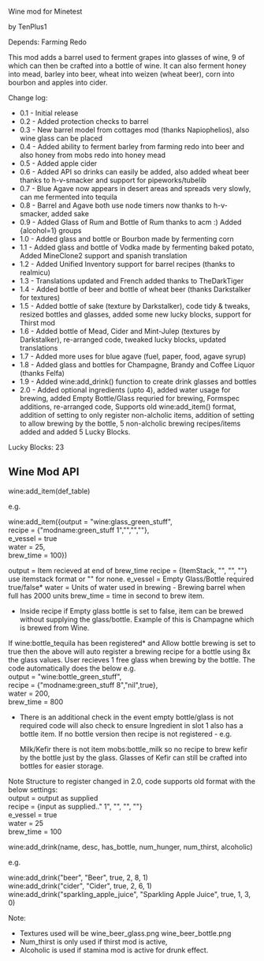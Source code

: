 Wine mod for Minetest

by TenPlus1

Depends: Farming Redo

This mod adds a barrel used to ferment grapes into glasses of wine, 9 of which can then be crafted into a bottle of wine.  It can also ferment honey into mead, barley into beer, wheat into weizen (wheat beer), corn into bourbon and apples into cider.

Change log:

- 0.1 - Initial release
- 0.2 - Added protection checks to barrel
- 0.3 - New barrel model from cottages mod (thanks Napiophelios), also wine glass can be placed
- 0.4 - Added ability to ferment barley from farming redo into beer and also honey from mobs redo into honey mead
- 0.5 - Added apple cider
- 0.6 - Added API so drinks can easily be added, also added wheat beer thanks to h-v-smacker and support for pipeworks/tubelib
- 0.7 - Blue Agave now appears in desert areas and spreads very slowly, can me fermented into tequila
- 0.8 - Barrel and Agave both use node timers now thanks to h-v-smacker, added sake
- 0.9 - Added Glass of Rum and Bottle of Rum thanks to acm :) Added {alcohol=1} groups
- 1.0 - Added glass and bottle or Bourbon made by fermenting corn
- 1.1 - Added glass and bottle of Vodka made by fermenting baked potato, Added MineClone2 support and spanish translation
- 1.2 - Added Unified Inventory support for barrel recipes (thanks to realmicu)
- 1.3 - Translations updated and French added thanks to TheDarkTiger
- 1.4 - Added bottle of beer and bottle of wheat beer (thanks Darkstalker for textures)
- 1.5 - Added bottle of sake (texture by Darkstalker), code tidy & tweaks, resized bottles and glasses, added some new lucky blocks, support for Thirst mod
- 1.6 - Added bottle of Mead, Cider and Mint-Julep (textures by Darkstalker),
re-arranged code, tweaked lucky blocks, updated translations
- 1.7 - Added more uses for blue agave (fuel, paper, food, agave syrup)
- 1.8 - Added glass and bottles for Champagne, Brandy and Coffee Liquor (thanks Felfa)
- 1.9 - Added wine:add_drink() function to create drink glasses and bottles
- 2.0 - Added optional ingredients (upto 4), added water usage for brewing, added Empty Bottle/Glass requried for brewing, Formspec additions, re-arranged code, Supports old wine:add_item() format, addition of setting to only register non-alcholic items, addition of setting to allow brewing by the bottle, 5 non-alcholic brewing recipes/items added and added 5 Lucky Blocks.

Lucky Blocks: 23


Wine Mod API
------------

wine:add_item(def_table)

e.g.

wine:add_item({output = "wine:glass_green_stuff",   
			  recipe = {"modname:green_stuff 1","","",""},  
			  e_vessel = true  
			  water = 25,  
		      brew_time  = 100})  
			  
output = Item recieved at end of brew_time
recipe = {ItemStack, "", "", ""} use itemstack format or "" for none.
e_vessel = Empty Glass/Bottle required true/false*
water  = Units of water used in brewing - Brewing barrel when full has 2000 units
brew_time = time in second to brew item.

* Inside recipe if Empty glass bottle is set to false, item can be brewed without
  supplying the glass/bottle. Example of this is Champagne which is brewed from Wine.

If wine:bottle_tequila has been registered* and Allow bottle brewing is set to true then
the above will auto register a brewing recipe for a bottle using 8x the glass values. 
User recieves 1 free glass when brewing by the bottle. 
The code automatically does the below e.g.  
	output = "wine:bottle_green_stuff",  
	recipe = {"modname:green_stuff 8","nil",true},   
	water = 200,    
	brew_time  = 800  

* There is an additional check in the event empty bottle/glass is not required code will also
	check to ensure Ingredient in slot 1 also has a bottle item. If no bottle version then 
	recipe is not registered - e.g.
	
	Milk/Kefir there is not item mobs:bottle_milk so no recipe to brew kefir by the bottle 
	just by the glass. Glasses of Kefir can still be crafted into bottles for easier storage.

Note Structure to register changed in 2.0, code supports old format with the below settings:  
	output = output as supplied   
	recipe = {input as supplied.." 1", "", "", ""}   
	e_vessel = true   
	water = 25   
	brew_time = 100   


wine:add_drink(name, desc, has_bottle, num_hunger, num_thirst, alcoholic)   

e.g.   
   
wine:add_drink("beer", "Beer", true, 2, 8, 1)   
wine:add_drink("cider", "Cider", true, 2, 6, 1)   
wine:add_drink("sparkling_apple_juice", "Sparkling Apple Juice", true, 1, 3, 0)   

Note:
- Textures used will be wine_beer_glass.png wine_beer_bottle.png
- Num_thirst is only used if thirst mod is active, 
- Alcoholic is used if stamina mod is active for drunk effect.
